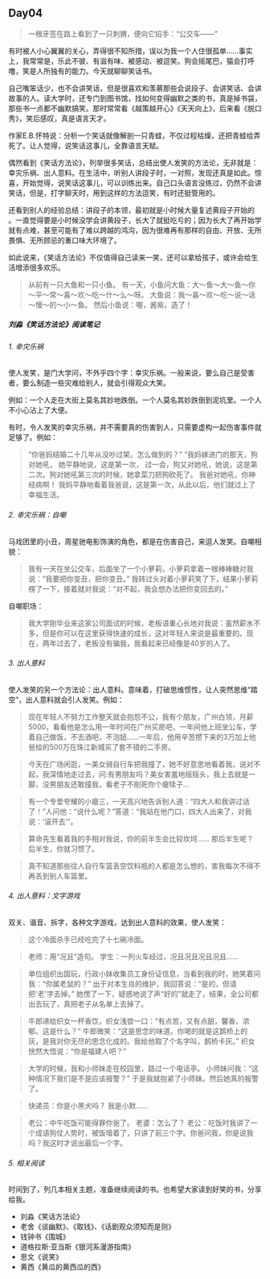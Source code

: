 ## Day04

> 一根牙签在路上看到了一只刺猬，便向它招手：“公交车——”

有时被人小心翼翼的关心，弄得很不知所措，误以为我一个人住很孤单......事实上，我常常是，乐此不彼、有滋有味、被感动、被逗笑。狗会摇尾巴，猫会打呼噜，笑是人所独有的能力。今天就聊聊笑话书。

自己嘴笨话少，也不会讲笑话，但是很喜欢和羡慕那些会说段子、会讲笑话、会讲故事的人。读大学时，还专门到图书馆，找如何变得幽默之类的书，真是掉书袋，那些书一点都不幽默搞笑。那时常常看《越策越开心》《天天向上》，后来看《脱口秀》，笑后感叹，真是语言天才。

作家E.B.怀特说：分析一个笑话就像解剖一只青蛙，不仅过程枯燥，还把青蛙给弄死了。让人觉得，说笑话这事儿，全靠语言天赋。

偶然看到《笑话方法论》，列举很多笑话，总结出使人发笑的方法论，无非就是：幸灾乐祸、出人意料。在生活中，听别人讲段子时，一对照，发现还真是如此。惊喜，开始觉得，说笑话这事儿，可以训练出来。自己口头语言没练过，仍然不会讲笑话，但是，打字聊天时，用到这样的方法逗笑，有时还挺管用的。

还看到别人的经验总结：讲段子的本领，最初就是小时候大量复述黄段子开始的 。一直觉得要是小时候没学会讲黄段子，长大了就挺吃亏的；因为长大了再开始学就有点难，甚至可能有了难以跨越的鸿沟，因为很难再有那样的自由、开放、无所畏惧、无所顾忌的重口味大环境了。

如此说来，《笑话方法论》不仅值得自己读来一笑，还可以拿给孩子，或许会给生活增添很多欢乐。

> 从前有一只大鱼和一只小鱼。
> 有一天，小鱼问大鱼：大～鱼～大～鱼～你～平～常～喜～欢～吃～什～么～呀。
> 大鱼说：我～喜～欢～吃～说～话～慢～的～小～鱼。
> 然后小鱼说：喔，酱紫，造了！

##### 刘淼《笑话方法论》阅读笔记

###### 1. 幸灾乐祸

使人发笑，是门大学问，不外乎四个字：幸灾乐祸。一般来说，要么自己是受害者，要么制造一些灾难给别人，就会引得观众大笑。

例如：一个人走在大街上莫名其妙地跌倒。一个人莫名其妙跌倒到泥坑里。一个人不小心沾上了大便。

有时，令人发笑的幸灾乐祸，并不需要真的伤害到人，只需要虚构一起伤害事件就足够了。例如：

> “你爸妈结婚二十几年从没吵过架。怎么做到的？”
> “我妈嫁进门的那天，狗对她吼， 她平静地说，这是第一次，
> 过一会，狗又对她吼，她说，这是第二次。狗对她吼第三次的时候，她拿菜刀把狗砍死了。
> 我爸对她吼，你神经病啊！
> 我妈平静地看着我爸说，这是第一次，从此以后，他们就过上了幸福生活。

###### 2. 幸灾乐祸：自嘲

马戏团里的小丑，周星驰电影饰演的角色，都是在伤害自己，来逗人发笑。自嘲相貌：

> 我有一天在坐公交车，后面坐了一个小萝莉，小萝莉拿着一根棒棒糖对我说：“我要把你变丑，把你变丑。” 我转过头对着小萝莉笑了下，结果小萝莉楞了一下，接着就对我说：“对不起，我会想办法把你变回去的。”

自嘲职场：

> 我大学刚毕业来这家公司面试的时候，老板语重心长地对我说：虽然薪水不多，但是你可以在这里获得快速的成长，这对年轻人来说是最重要的。现在，两年过去了，老板没有骗我，我看起来已经像是40岁的人了。

###### 3. 出人意料

使人发笑的另一个方法论：出人意料。意味着，打破思维惯性，让人突然思维“踏空”，出人意料就会引人发笑。例如：

> 现在年轻人不努力工作整天就会抱怨不公，我有个朋友，广州白领，月薪5000，看看他是怎么用一年时间在广州买房吧，一年间他上班坐公车，学着自己做饭，不去酒吧，不泡妞……一年后，他用辛苦攒下来的3万加上他爸给的500万在珠江新城买了套不错的二手房。

> 今天在广场闲逛，一美女骑自行车把我撞了，她不好意思地看着我，说对不起，我深情地走过去，问:有男朋友吗？美女害羞地摇摇头，我上去就是一脚，没男朋友还敢撞我，看老子不削死你个瘪犊子…

> 有一个专爱夸耀的小瘪三，一天高兴地告诉别人道：“四大人和我讲过话了！”人问他：“说什么呢？”答道：“我站在他门口，四大人出来了，对我说：‘滚开去’”。

> 算命先生看着我的手相对我说，你的前半生会比较坎坷……
> 那后半生呢？
> 后半生，你就习惯了。

> 真不知道那些往人自行车篮丢空饮料瓶的人都是怎么想的，害我每次不得不再丢到别人车篮里。

###### 4. 出人意料：文字游戏

双关、谐音、拆字，各种文字游戏，达到出人意料的效果，使人发笑：

> 这个冷面杀手已经吃完了十七碗冷面。

> 老师：用“况且”造句。
> 学生：一列火车经过，况且况且况且况且......

> 单位组织出国玩，行政小妹收集员工身份证信息，当看到我的时，她笑着问我：“你属老鼠的？” 出于对本生肖的维护，我回答说：“是的，但请把'老'字去掉。” 她愣了一下，疑惑地说了声“好的”就走了，结果，全公司都出去玩了，真把老子从名单上去掉了。

> 牛郎递给织女一杯香饮，织女浅尝一口：“有点苦，又有点甜，馨香，浓郁。这是什么？” 牛郎微笑：“这是思念的味道。你喝的就是这鹊桥上的灰，是我对你无尽的思念化成的。我给他取了个名字叫，鹊桥卡灰。”
> 织女恍然大悟说：“你是福建人吧？”

> 大学的时候，我和小师妹走在校园里，路过一个电话亭。
> 小师妹问我：“这种情况下我们是不是应该报警？”
> 于是我就抱紧了小师妹。然后她真的报警了。

> 快递员：你是小黑犬吗？
> 我是小默……

> 老公：中午吃饭可能得罪你爸了。
> 老婆：怎么了？
> 老公：吃饭时我讲了一个成语狗仗人势时，被饭噎着了，只讲了前三个字。你爸问我，你是说我吗？我这时才说出最后一个字。

###### 5. 相关阅读

时间到了，列几本相关主题，准备继续阅读的书。也希望大家读到好笑的书，分享给我。

- 刘淼《笑话方法论》
- 老舍《谈幽默》、《取钱》、《话剧观众须知而是则》
- 钱钟书《围城》
- 道格拉斯·亚当斯《银河系漫游指南》
- 思文《说笑》
- 黄西《黄瓜的黄西瓜的西》

